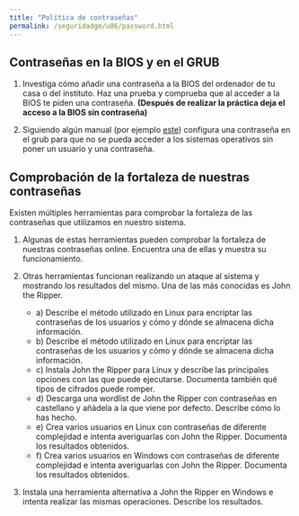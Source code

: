 ```yaml
---
title: "Política de contraseñas"
permalink: /seguridadgm/u06/password.html
---
```


## Contraseñas en la BIOS y en el GRUB

1. Investiga cómo añadir una contraseña a la BIOS del ordenador de tu casa o del instituto. Haz una prueba y comprueba que al acceder a la BIOS te piden una contraseña. **(Después de realizar la práctica deja el acceso a la BIOS sin contraseña)**

2. Siguiendo algún manual (por ejemplo [este](https://www.megamanuales.es/como-poner-contrasena-al-grub-2/)) configura una contraseña en el grub para que no se pueda acceder a los sistemas operativos sin poner un usuario y una contraseña.

## Comprobación de la fortaleza de nuestras contraseñas

Existen múltiples herramientas para comprobar la fortaleza de las contraseñas que utilizamos en nuestro sistema.

1. Algunas de estas herramientas pueden comprobar la fortaleza de nuestras contraseñas online. Encuentra una de ellas y muestra su funcionamiento.

2. Otras herramientas funcionan realizando un ataque al sistema y mostrando los resultados del mismo. Una de las más conocidas es John the Ripper.

    * a) Describe el método utilizado en Linux para encriptar las contraseñas de los usuarios y cómo y dónde se almacena dicha información.
    * b) Describe el método utilizado en Linux para encriptar las contraseñas de los usuarios y cómo y dónde se almacena dicha información.
    * c) Instala John the Ripper para Linux y describe las principales opciones con las que puede ejecutarse. Documenta también qué tipos de cifrados puede romper.
    * d) Descarga una wordlist de John the Ripper con contraseñas en castellano y añádela a la que viene por defecto. Describe cómo lo has hecho.
    * e) Crea varios usuarios en Linux con contraseñas de diferente complejidad e intenta averiguarlas con John the Ripper. Documenta los resultados obtenidos.
    * f) Crea varios usuarios en Windows con contraseñas de diferente complejidad e intenta averiguarlas con John the Ripper. Documenta los resultados obtenidos.

3. Instala una herramienta alternativa a John the Ripper en Windows e intenta realizar las mismas operaciones. Describe los resultados.
